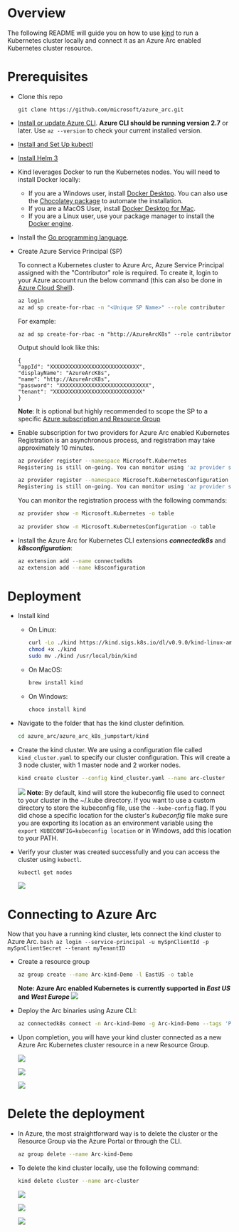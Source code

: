 # Overview

The following README will guide you on how to use [kind](https://kind.sigs.k8s.io/) to run a Kubernetes cluster locally and connect it as an Azure Arc enabled Kubernetes cluster resource.

# Prerequisites

* Clone this repo

    ```terminal
    git clone https://github.com/microsoft/azure_arc.git
    ```
    
* [Install or update Azure CLI](https://docs.microsoft.com/en-us/cli/azure/install-azure-cli?view=azure-cli-latest). **Azure CLI should be running version 2.7** or later. Use ```az --version``` to check your current installed version.

* [Install and Set Up kubectl](https://kubernetes.io/docs/tasks/tools/install-kubectl/)

* [Install Helm 3](https://helm.sh/docs/intro/install/)

* Kind leverages Docker to run the Kubernetes nodes. You will need to install Docker locally:
  * If you are a Windows user, install [Docker Desktop](https://www.docker.com/products/docker-desktop). You can also use the [Chocolatey package](https://chocolatey.org/packages/docker-desktop) to automate the installation.
  * If you are a MacOS User, install [Docker Desktop for Mac](https://docs.docker.com/docker-for-mac/).
  * If you are a Linux user, use your package manager to install the [Docker engine](https://docs.docker.com/engine/install/).

* Install the [Go programming language](https://golang.org/dl/).

* Create Azure Service Principal (SP)   

    To connect a Kubernetes cluster to Azure Arc, Azure Service Principal assigned with the "Contributor" role is required. To create it, login to your Azure account run the below command (this can also be done in [Azure Cloud Shell](https://shell.azure.com/)).

    ```bash
    az login
    az ad sp create-for-rbac -n "<Unique SP Name>" --role contributor
    ```

    For example:

    ```az ad sp create-for-rbac -n "http://AzureArcK8s" --role contributor```

    Output should look like this:

    ```
    {
    "appId": "XXXXXXXXXXXXXXXXXXXXXXXXXXXX",
    "displayName": "AzureArcK8s",
    "name": "http://AzureArcK8s",
    "password": "XXXXXXXXXXXXXXXXXXXXXXXXXXXX",
    "tenant": "XXXXXXXXXXXXXXXXXXXXXXXXXXXX"
    }
    ```
    
    **Note**: It is optional but highly recommended to scope the SP to a specific [Azure subscription and Resource Group](https://docs.microsoft.com/en-us/cli/azure/ad/sp?view=azure-cli-latest) 

* Enable subscription for two providers for Azure Arc enabled Kubernetes<br> 
  Registration is an asynchronous process, and registration may take approximately 10 minutes.
  ```bash
  az provider register --namespace Microsoft.Kubernetes
  Registering is still on-going. You can monitor using 'az provider show -n Microsoft.Kubernetes'

  az provider register --namespace Microsoft.KubernetesConfiguration
  Registering is still on-going. You can monitor using 'az provider show -n Microsoft.KubernetesConfiguration'
  ```
  You can monitor the registration process with the following commands:
  ```bash
  az provider show -n Microsoft.Kubernetes -o table
 
  az provider show -n Microsoft.KubernetesConfiguration -o table
  ```

* Install the Azure Arc for Kubernetes CLI extensions ***connectedk8s*** and ***k8sconfiguration***:

  ```bash
  az extension add --name connectedk8s
  az extension add --name k8sconfiguration
  ```


 
# Deployment

* Install kind
  * On Linux: 

    ```bash
    curl -Lo ./kind https://kind.sigs.k8s.io/dl/v0.9.0/kind-linux-amd64
    chmod +x ./kind
    sudo mv ./kind /usr/local/bin/kind
    ```
  * On MacOS:

    ```bash
    brew install kind
    ```
  * On Windows:
       ```powershell
       choco install kind
       ```

* Navigate to the folder that has the kind cluster definition.
  ```bash
  cd azure_arc/azure_arc_k8s_jumpstart/kind
  ```

* Create the kind cluster. We are using a configuration file called `kind_cluster.yaml` to specify our cluster configuration. This will create a 3 node cluster, with 1 master node and 2 worker nodes.
    ```bash
    kind create cluster --config kind_cluster.yaml --name arc-cluster
    ```
    ![](../img/kind_connect/01.png)
**Note**: By default, kind will store the kubeconfig file used to connect to your cluster in the ~/.kube directory. If you want to use a custom directory to store the kubeconfig file, use the `--kube-config` flag. 
If you did chose a specific location for the cluster's *kubeconfig* file make sure you are exporting its location as an environment variable using the `export KUBECONFIG=kubeconfig location` or in Windows, add this location to your PATH.
    
* Verify your cluster was created successfully and you can access the cluster using `kubectl`.
    ```bash
    kubectl get nodes
    ```
    ![](../img/kind_connect/02.png)

# Connecting to Azure Arc

Now that you have a running kind cluster, lets connect the kind cluster to Azure Arc.
    ```bash
    az login --service-principal -u mySpnClientId -p mySpnClientSecret --tenant myTenantID
    ```

 * Create a resource group<br> 
   ```bash
   az group create --name Arc-kind-Demo -l EastUS -o table
   ```
   **Note: Azure Arc enabled Kubernetes is currently supported in *East US* and *West Europe***
  ![](../img/kind_connect/03.png)

  
* Deploy the Arc binaries using Azure CLI:
  ```bash
  az connectedk8s connect -n Arc-kind-Demo -g Arc-kind-Demo --tags 'Project=jumpstart_azure_arc_k8s'
  ```

* Upon completion, you will have your kind cluster connected as a new Azure Arc Kubernetes cluster resource in a new Resource Group.

  ![](../img/kind_connect/04.png)

  ![](../img/kind_connect/05.png)

  ![](../img/kind_connect/06.png)

# Delete the deployment

* In Azure, the most straightforward way is to delete the cluster or the Resource Group via the Azure Portal or through the CLI.

    ```bash
    az group delete --name Arc-kind-Demo
    ```

* To delete the kind cluster locally, use the following command:
    ```bash
    kind delete cluster --name arc-cluster
    ```

  ![](../img/kind_connect/07.png)

  ![](../img/kind_connect/08.png)

  ![](../img/kind_connect/09.png)
